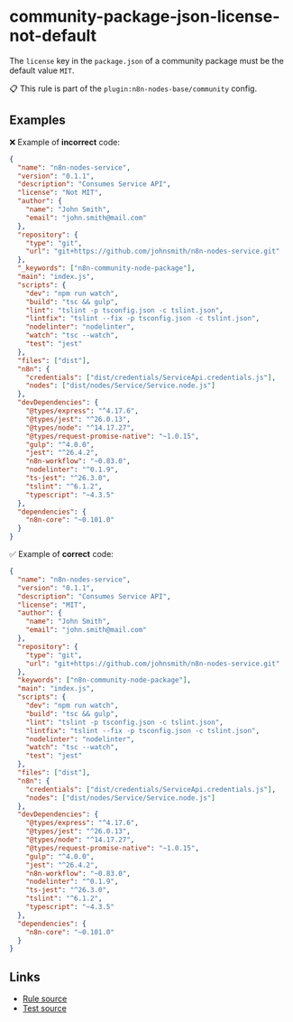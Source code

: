 [//]: # "File generated from a template. Do not edit this file directly."

# community-package-json-license-not-default

The `license` key in the `package.json` of a community package must be the default value `MIT`.

📋 This rule is part of the `plugin:n8n-nodes-base/community` config.

## Examples

❌ Example of **incorrect** code:

```json
{
  "name": "n8n-nodes-service",
  "version": "0.1.1",
  "description": "Consumes Service API",
  "license": "Not MIT",
  "author": {
    "name": "John Smith",
    "email": "john.smith@mail.com"
  },
  "repository": {
    "type": "git",
    "url": "git+https://github.com/johnsmith/n8n-nodes-service.git"
  },
  "_keywords": ["n8n-community-node-package"],
  "main": "index.js",
  "scripts": {
    "dev": "npm run watch",
    "build": "tsc && gulp",
    "lint": "tslint -p tsconfig.json -c tslint.json",
    "lintfix": "tslint --fix -p tsconfig.json -c tslint.json",
    "nodelinter": "nodelinter",
    "watch": "tsc --watch",
    "test": "jest"
  },
  "files": ["dist"],
  "n8n": {
    "credentials": ["dist/credentials/ServiceApi.credentials.js"],
    "nodes": ["dist/nodes/Service/Service.node.js"]
  },
  "devDependencies": {
    "@types/express": "^4.17.6",
    "@types/jest": "^26.0.13",
    "@types/node": "^14.17.27",
    "@types/request-promise-native": "~1.0.15",
    "gulp": "^4.0.0",
    "jest": "^26.4.2",
    "n8n-workflow": "~0.83.0",
    "nodelinter": "^0.1.9",
    "ts-jest": "^26.3.0",
    "tslint": "^6.1.2",
    "typescript": "~4.3.5"
  },
  "dependencies": {
    "n8n-core": "~0.101.0"
  }
}
```

✅ Example of **correct** code:

```json
{
  "name": "n8n-nodes-service",
  "version": "0.1.1",
  "description": "Consumes Service API",
  "license": "MIT",
  "author": {
    "name": "John Smith",
    "email": "john.smith@mail.com"
  },
  "repository": {
    "type": "git",
    "url": "git+https://github.com/johnsmith/n8n-nodes-service.git"
  },
  "keywords": ["n8n-community-node-package"],
  "main": "index.js",
  "scripts": {
    "dev": "npm run watch",
    "build": "tsc && gulp",
    "lint": "tslint -p tsconfig.json -c tslint.json",
    "lintfix": "tslint --fix -p tsconfig.json -c tslint.json",
    "nodelinter": "nodelinter",
    "watch": "tsc --watch",
    "test": "jest"
  },
  "files": ["dist"],
  "n8n": {
    "credentials": ["dist/credentials/ServiceApi.credentials.js"],
    "nodes": ["dist/nodes/Service/Service.node.js"]
  },
  "devDependencies": {
    "@types/express": "^4.17.6",
    "@types/jest": "^26.0.13",
    "@types/node": "^14.17.27",
    "@types/request-promise-native": "~1.0.15",
    "gulp": "^4.0.0",
    "jest": "^26.4.2",
    "n8n-workflow": "~0.83.0",
    "nodelinter": "^0.1.9",
    "ts-jest": "^26.3.0",
    "tslint": "^6.1.2",
    "typescript": "~4.3.5"
  },
  "dependencies": {
    "n8n-core": "~0.101.0"
  }
}
```

## Links

- [Rule source](../../lib/rules/community-package-json-license-not-default.ts)
- [Test source](../../tests/community-package-json-license-not-default.test.ts)

